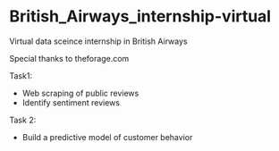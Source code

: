 # British_Airways_internship-virtual
Virtual data sceince internship in British Airways 

Special thanks to theforage.com

Task1:
- Web scraping of public reviews
- Identify sentiment reviews

Task 2:
- Build a predictive model of customer behavior
